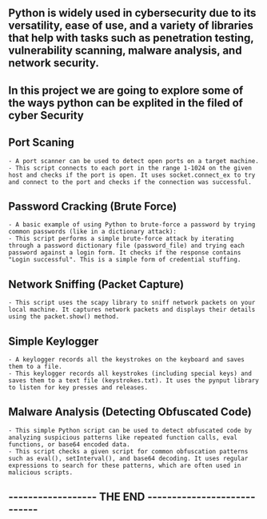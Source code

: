 ## Python is widely used in cybersecurity due to its versatility, ease of use, and a variety of libraries that help with tasks such as penetration testing, vulnerability scanning, malware analysis, and network security.

## In this project we are going to explore some of the ways python can be explited in the filed of cyber Security

## Port Scaning 
	- A port scanner can be used to detect open ports on a target machine.
	- This script connects to each port in the range 1-1024 on the given host and checks if the port is open. It uses socket.connect_ex to try and connect to the port and checks if the connection was successful.

## Password Cracking (Brute Force)
	- A basic example of using Python to brute-force a password by trying common passwords (like in a dictionary attack):
	- This script performs a simple brute-force attack by iterating through a password dictionary file (password_file) and trying each password against a login form. It checks if the response contains "Login successful". This is a simple form of credential stuffing.

## Network Sniffing (Packet Capture)
	- This script uses the scapy library to sniff network packets on your local machine. It captures network packets and displays their details using the packet.show() method.
## Simple Keylogger
	- A keylogger records all the keystrokes on the keyboard and saves them to a file.
	- This keylogger records all keystrokes (including special keys) and saves them to a text file (keystrokes.txt). It uses the pynput library to listen for key presses and releases.

## Malware Analysis (Detecting Obfuscated Code)
	- This simple Python script can be used to detect obfuscated code by analyzing suspicious patterns like repeated function calls, eval functions, or base64 encoded data.
	- This script checks a given script for common obfuscation patterns such as eval(), setInterval(), and base64 decoding. It uses regular expressions to search for these patterns, which are often used in malicious scripts.

##                           ------------------  THE END  ----------------------------